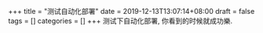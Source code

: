 +++
title = "测试自动化部署"
date = 2019-12-13T13:07:14+08:00
draft = false
tags = []
categories = []
+++
测试下自动化部署, 你看到的时候就成功樂.
